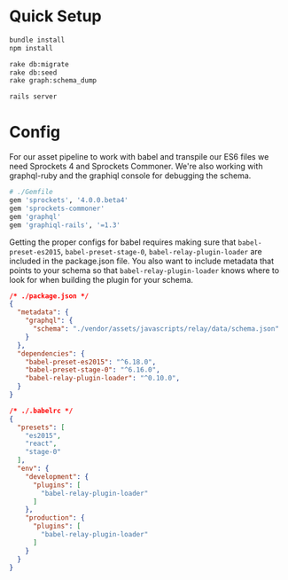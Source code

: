 # Quick Setup

```bash
bundle install
npm install

rake db:migrate
rake db:seed
rake graph:schema_dump

rails server
```

# Config

For our asset pipeline to work with babel and transpile our ES6 files we need Sprockets 4 and Sprockets Commoner. We're also working with graphql-ruby and the graphiql console for debugging the schema.

```ruby
# ./Gemfile
gem 'sprockets', '4.0.0.beta4'
gem 'sprockets-commoner'
gem 'graphql'
gem 'graphiql-rails', '=1.3'
```

Getting the proper configs for babel requires making sure that `babel-preset-es2015`, `babel-preset-stage-0`,
`babel-relay-plugin-loader` are included in the package.json file. You also want to include metadata that points to your schema so that `babel-relay-plugin-loader` knows where to look for when building the plugin for your schema.

```json
/* ./package.json */
{
  "metadata": {
    "graphql": {
      "schema": "./vendor/assets/javascripts/relay/data/schema.json"
    }
  },
  "dependencies": {
    "babel-preset-es2015": "^6.18.0",
    "babel-preset-stage-0": "^6.16.0",
    "babel-relay-plugin-loader": "^0.10.0",
  }
}
```

```json
/* ./.babelrc */
{
  "presets": [
    "es2015",
    "react",
    "stage-0"
  ],
  "env": {
    "development": {
      "plugins": [
        "babel-relay-plugin-loader"
      ]
    },
    "production": {
      "plugins": [
        "babel-relay-plugin-loader"
      ]
    }
  }
}

```
